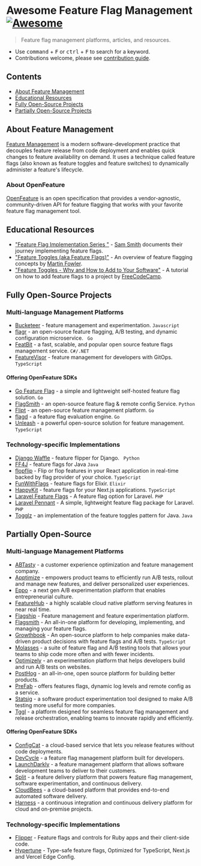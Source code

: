 # Awesome Feature Flag Management [![Awesome](https://awesome.re/badge.svg)](https://awesome.re)
> Feature flag management platforms, articles, and resources.
- Use <kbd>command</kbd> + <kbd>F</kbd> or <kbd>ctrl</kbd> + <kbd>F</kbd> to search for a keyword.
- Contributions welcome, please see [contribution guide](CONTRIBUTING.md).

## Contents
- [About Feature Management](#about-feature-management)
- [Educational Resources](#educational-resources)
- [Fully Open-Source Projects](#fully-open-source-projects)
- [Partially Open-Source Projects](#partially-open-source-projects)

## About Feature Management
[Feature Management](https://learn.microsoft.com/en-us/azure/azure-app-configuration/concept-feature-management) is a modern software-development practice that decouples feature release from code deployment and enables quick changes to feature availability on demand. It uses a technique called feature flags (also known as feature toggles and feature switches) to dynamically administer a feature's lifecycle.

### About OpenFeature
[OpenFeature](https://openfeature.dev) is an open specification that provides a vendor-agnostic, community-driven API for feature flagging that works with your favorite feature flag management tool.

## Educational Resources

- ["Feature Flag Implementation Series "](https://samlearnsazure.blog/2019/09/06/learning-about-feature-flags/) - [Sam Smith](https://samlearnsazure.blog) documents their journey implementing feature flags.
- ["Feature Toggles (aka Feature Flags)"](https://martinfowler.com/articles/feature-toggles.html) - An overview of feature flagging concepts by [Martin Fowler](https://twitter.com/martinfowler).
- ["Feature Toggles - Why and How to Add to Your Software"](https://youtu.be/-yHZ9uLVSp4) - A tutorial on how to add feature flags to a project by [FreeCodeCamp](https://www.freecodecamp.org/).

## Fully Open-Source Projects

### Multi-language Management Platforms

- [Bucketeer](https://bucketeer.io) - feature management and experimentation. `Javascript`
- [flagr](https://openflagr.github.io/flagr) - an open-source feature flagging, A/B testing, and dynamic configuration microservice. ` Go`
- [FeatBit](https://www.featbit.co) - a fast, scalable, and popular open source feature flags management service. `C#/.NET`
- [FeatureVisor](https://featurevisor.com) - feature management for developers with GitOps. `TypeScript`

#### Offering OpenFeature SDKs

- [Go Feature Flag](https://gofeatureflag.org) - a simple and lightweight self-hosted feature flag solution. `Go`
- [FlagSmith](https://www.flagsmith.com) - an open-source feature flag & remote config Service. `Python`
- [Flipt](https://www.flipt.io) - an open-source feature management platform. `Go` 
- [flagd](https://flagd.dev) - a feature flag evaluation engine. `Go`
- [Unleash](https://www.getunleash.io) - a powerful open-source solution for feature management. `TypeScript`

### Technology-specific Implementations

- [Django Waffle](https://waffle.readthedocs.io) - feature flipper for Django. ` Python`
- [FF4J](https://ff4j.org/) - feature flags for Java `Java`
- [flopflip](https://github.com/tdeekens/flopflip) - Flip or flop features in your React application in real-time backed by flag provider of your choice. `TypeScript`
- [FunWithFlags](https://github.com/tompave/fun_with_flags) - feature flags for Elixir. `Elixir`
- [HappyKit](https://happykit.dev/) - feature flags for your Next.js applications. `TypeScript`
- [Laravel Feature Flags](https://feature-flags.docs.ylsideas.co) - A feature flag option for Laravel. `PHP`
- [Laravel Pennant](https://laravel.com/docs/10.x/pennant) - A simple, lightweight feature flag package for Laravel. `PHP`
- [Togglz](https://www.togglz.org) - an implementation of the feature toggles pattern for Java. `Java`

## Partially Open-Source

### Multi-language Management Platforms

- [ABTasty](https://www.abtasty.com) - a customer experience optimization and feature management company.
- [Apptimize](https://apptimize.com) - empowers product teams to efficiently run A/B tests, rollout and manage new features, and deliver personalized user experiences.
- [Eppo](https://www.geteppo.com) - a next gen A/B experimentation platform that enables entrepreneurial culture.
- [FeatureHub](https://www.featurehub.io) - a highly scalable cloud native platform serving features in near real time.
- [Flagship](https://flagship.io) - Feature management and feature experimentation platform.
- [Flagsmith](https://flagsmith.com) - An all-in-one platform for developing, implementing, and managing your feature flags.
- [Growthbook](https://growthbook.io) - An open-source platform to help companies make data-driven product decisions with feature flags and A/B tests. `TypeScript`
- [Molasses](https://www.molasses.app/) - a suite of feature flag and A/B testing tools that allows your teams to ship code more often and with fewer incidents.
- [Optimizely](https://www.optimizely.com) - an experimentation platform that helps developers build and run A/B tests on websites.
- [PostHog](https://posthog.com) - an all-in-one, open source platform for building better products.
- [PreFab](https://prefab.cloud) -  offers features flags, dynamic log levels and remote config as a service.
- [Statsig](https://statsig.com) - a software product experimentation tool designed to make A/B testing more useful for more companies.
- [Tggl](https://tggl.io) - a platform designed for seamless feature flag management and release orchestration, enabling teams to innovate rapidly and efficiently.

#### Offering OpenFeature SDKs

- [ConfigCat](https://configcat.com) - a cloud-based service that lets you release features without code deployments.
- [DevCycle](https://devcycle.com) - a feature flag management platform built for developers.
- [LaunchDarkly](https://launchdarkly.com) - a feature management platform that allows software development teams to deliver to their customers.
- [Split](https://www.split.io) - a feature delivery platform that powers feature flag management, software experimentation, and continuous delivery.
- [CloudBees](https://docs.cloudbees.com/docs/cloudbees-feature-management/latest/) - a cloud-based platform that provides end-to-end automated software delivery.
- [Harness](https://www.harness.io) - a continuous integration and continuous delivery platform for cloud and on-premise projects.

### Technology-specific Implementations
- [Flipper](https://www.flippercloud.io/) - Feature flags and controls for Ruby apps and their client-side code.
- [Hypertune](https://www.hypertune.com/) - Type-safe feature flags, Optimized for TypeScript, Next.js and Vercel Edge Config.
